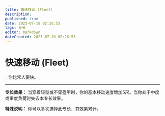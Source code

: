 ```yaml
---
title: 快速移动 (Fleet)
description: 
published: true
date: 2023-07-10 02:26:53
tags: 专长
editor: markdown
dateCreated: 2023-07-10 02:26:53
---
```


# 快速移动 (Fleet)

_ 你比常人要快。_

* * *

**专长效果：** 当穿着轻型或不穿盔甲时，你的基本移动速度增加5尺。当你处于中度或重度负荷时失去本专长效果。

**特殊说明：** 你可以多次选择此专长，其效果累计。

